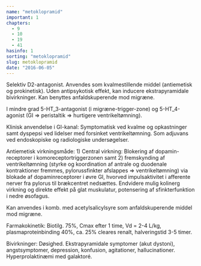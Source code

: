 ```yaml
---
name: "metoklopramid"
important: 1
chapters:
  - 9
  - 10
  - 19
  - 41
hasinfo: 1
sorting: "metoklopramid"
slug: metoklopramid
date: "2016-06-05"
---
```


Selektiv D2-antagonist. Anvendes som kvalmestillende middel (antiemetisk og
prokinetisk). Uden antipsykotisk effekt, kan inducere ekstrapyramidale
bivirkninger. Kan benyttes anfaldskuperende mod migræne.

I mindre grad 5-HT_3-antagonist (i migræne-trigger-zone) og 5-HT_4-agonist (GI
=> peristaltik => hurtigere ventrikeltømning).

Klinisk anvendelse i GI-kanal: Symptomatisk ved kvalme og opkastninger samt
dyspepsi ved lidelser med forsinket ventrikeltømning. Som adjuvans ved
endoskopiske og radiologiske undersøgelser.

Antiemetisk virkningsmåde: 1) Central virkning: Blokering af dopamin-receptorer
i komoreceptortriggerzonen samt 2) fremskynding af ventrikeltømning (styrke og
koordination af antrale og duodenale kontraktioner fremmes, pylorussfinkter
afslappes => ventrikeltømning) via blokade af dopaminreceptorer i øvre GI,
hvorved impulsaktivitet i afferente nerver fra pylorus til brækcentret
nedsættes. Endvidere mulig kolinerg virkning og direkte effekt på glat
muskulatur, potensering af sfinkterfunktion i nedre øsofagus.

Kan anvendes i komb. med acetylsalicylsyre som anfaldskuperende middel mod
migræne.

Farmakokinetik: Biotilg. 75%, Cmax efter 1 time, Vd = 2-4 L/kg,
plasmaproteinbinding 40%, ca. 25% cleares renalt, halveringstid 3-5 timer.

Bivirkninger: Døsighed. Ekstrapyramidale symptomer (akut dystoni),
angstsymptomer, depression, konfusion, agitationer, hallucinationer.
Hyperprolaktinæmi med galaktoré.
